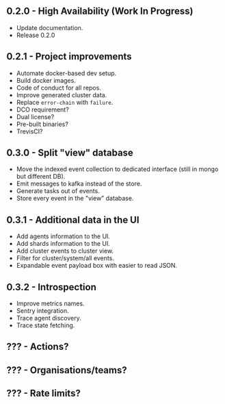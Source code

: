 ## 0.2.0 - High Availability (Work In Progress)
- Update documentation.
- Release 0.2.0


## 0.2.1 - Project improvements
- Automate docker-based dev setup.
- Build docker images.
- Code of conduct for all repos.
- Improve generated cluster data.
- Replace `error-chain` with `failure`.
- DCO requirement?
- Dual license?
- Pre-built binaries?
- TrevisCI?


## 0.3.0 - Split "view" database
- Move the indexed event collection to dedicated interface (still in mongo but different DB).
- Emit messages to kafka instead of the store.
- Generate tasks out of events.
- Store every event in the "view" database.


## 0.3.1 - Additional data in the UI
- Add agents information to the UI.
- Add shards information to the UI.
- Add cluster events to cluster view.
- Filter for cluster/system/all events.
- Expandable event payload box with easier to read JSON.


## 0.3.2 - Introspection
- Improve metrics names.
- Sentry integration.
- Trace agent discovery.
- Trace state fetching.


## ??? - Actions?

## ??? - Organisations/teams?

## ??? - Rate limits?
